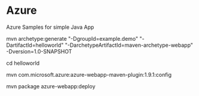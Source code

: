 # Azure
Azure Samples for simple Java App

mvn archetype:generate "-DgroupId=example.demo" "-DartifactId=helloworld" "-DarchetypeArtifactId=maven-archetype-webapp" -Dversion=1.0-SNAPSHOT

cd helloworld

mvn com.microsoft.azure:azure-webapp-maven-plugin:1.9.1:config

mvn package azure-webapp:deploy
